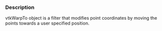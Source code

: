 ### Description 

vtkWarpTo object is a filter that modifies point coordinates by moving the points towards a user specified position.

